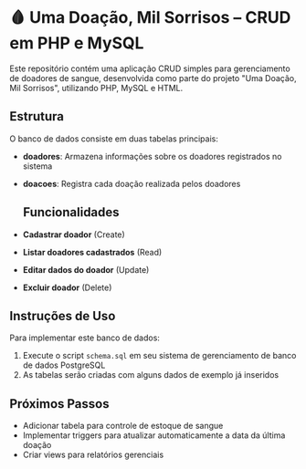 # 🩸 Uma Doação, Mil Sorrisos – CRUD em PHP e MySQL

Este repositório contém uma aplicação CRUD simples para gerenciamento de doadores de sangue, desenvolvida como parte do projeto "Uma Doação, Mil Sorrisos", utilizando PHP, MySQL e HTML.

## Estrutura

O banco de dados consiste em duas tabelas principais:

- **doadores**: Armazena informações sobre os doadores registrados no sistema
- **doacoes**: Registra cada doação realizada pelos doadores

  ## Funcionalidades

- **Cadastrar doador** (Create)
- **Listar doadores cadastrados** (Read)
- **Editar dados do doador** (Update)
- **Excluir doador** (Delete)


## Instruções de Uso

Para implementar este banco de dados:

1. Execute o script `schema.sql` em seu sistema de gerenciamento de banco de dados PostgreSQL
2. As tabelas serão criadas com alguns dados de exemplo já inseridos

## Próximos Passos

- Adicionar tabela para controle de estoque de sangue
- Implementar triggers para atualizar automaticamente a data da última doação
- Criar views para relatórios gerenciais



